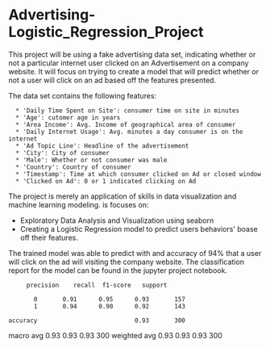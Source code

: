 # Advertising-Logistic_Regression_Project

This project will be using a fake advertising data set, indicating whether or not a particular internet user clicked on an Advertisement on a company website. It will focus on trying to create a model that will predict whether or not a user will click on an ad based off the features presented.

The data set contains the following features:

      * 'Daily Time Spent on Site': consumer time on site in minutes
      * 'Age': cutomer age in years
      * 'Area Income': Avg. Income of geographical area of consumer
      * 'Daily Internet Usage': Avg. minutes a day consumer is on the internet
      * 'Ad Topic Line': Headline of the advertisement
      * 'City': City of consumer
      * 'Male': Whether or not consumer was male
      * 'Country': Country of consumer
      * 'Timestamp': Time at which consumer clicked on Ad or closed window
      * 'Clicked on Ad': 0 or 1 indicated clicking on Ad
 
 The project is merely an application of skills in data visualization  and machine learning modeling. is focuses on:
 * Exploratory Data Analysis and Visualization using seaborn 
 * Creating a Logistic Regression model to predict users behaviors' boase off their features. 
 
The trained model was able to predict with and accuracy of 94% that a user will click on the ad will visiting the company website.
The classification report for the model can be found in the jupyter project notebook.
            
         precision    recall  f1-score   support

           0       0.91      0.95      0.93       157
           1       0.94      0.90      0.92       143

    accuracy                           0.93       300
   macro avg       0.93      0.93      0.93       300
weighted avg       0.93      0.93      0.93       300
